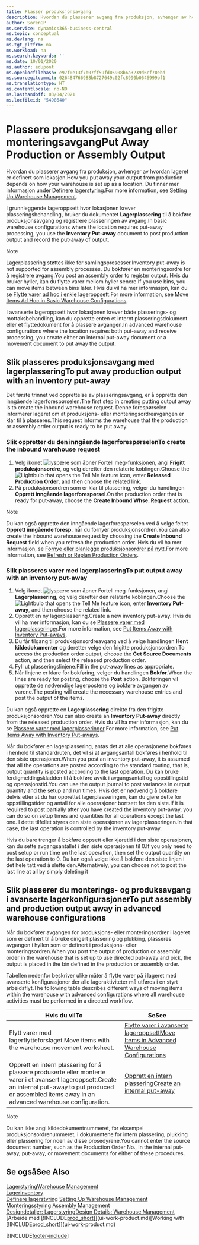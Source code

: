 ```yaml
---
title: Plasser produksjonsavgang
description: Hvordan du plasserer avgang fra produksjon, avhenger av hvordan lageret er definert som lokasjon.
author: SorenGP
ms.service: dynamics365-business-central
ms.topic: conceptual
ms.devlang: na
ms.tgt_pltfrm: na
ms.workload: na
ms.search.keywords: ''
ms.date: 10/01/2020
ms.author: edupont
ms.openlocfilehash: e97f0e13f7b07ff59fd05908b6a3239d6cf70ebd
ms.sourcegitcommit: 026484766988b8727649c02fc8990b0646999bf1
ms.translationtype: HT
ms.contentlocale: nb-NO
ms.lasthandoff: 03/04/2021
ms.locfileid: "5498640"
---
```

# <a name="put-away-production-or-assembly-output"></a><span data-ttu-id="59298-103">Plassere produksjonsavgang eller monteringsavgang</span><span class="sxs-lookup"><span data-stu-id="59298-103">Put Away Production or Assembly Output</span></span>

<span data-ttu-id="59298-104">Hvordan du plasserer avgang fra produksjon, avhenger av hvordan lageret er definert som lokasjon.</span><span class="sxs-lookup"><span data-stu-id="59298-104">How you put away your output from production depends on how your warehouse is set up as a location.</span></span> <span data-ttu-id="59298-105">Du finner mer informasjon under [Definere lagerstyring](warehouse-setup-warehouse.md).</span><span class="sxs-lookup"><span data-stu-id="59298-105">For more information, see [Setting Up Warehouse Management](warehouse-setup-warehouse.md).</span></span>  

<span data-ttu-id="59298-106">I grunnleggende lageroppsett hvor lokasjonen krever plasseringsbehandling, bruker du dokumentet **Lagerplassering** til å bokføre produksjonsavgang og registrere plasseringen av avgang.</span><span class="sxs-lookup"><span data-stu-id="59298-106">In basic warehouse configurations where the location requires put-away processing, you use the **Inventory Put-away** document to post production output and record the put-away of output.</span></span>  

> [!NOTE]  
> <span data-ttu-id="59298-107">Lagerplassering støttes ikke for samlingsprosesser.</span><span class="sxs-lookup"><span data-stu-id="59298-107">Inventory put-away is not supported for assembly processes.</span></span> <span data-ttu-id="59298-108">Du bokfører en monteringsordre for å registrere avgang.</span><span class="sxs-lookup"><span data-stu-id="59298-108">You post an assembly order to register output.</span></span> <span data-ttu-id="59298-109">Hvis du bruker hyller, kan du flytte varer mellom hyller senere.</span><span class="sxs-lookup"><span data-stu-id="59298-109">If you use bins, you can move items between bins later.</span></span> <span data-ttu-id="59298-110">Hvis du vil ha mer informasjon, kan du se [Flytte varer ad hoc i enkle lageroppsett](warehouse-how-to-move-items-ad-hoc-in-basic-warehousing.md).</span><span class="sxs-lookup"><span data-stu-id="59298-110">For more information, see [Move Items Ad Hoc in Basic Warehouse Configurations](warehouse-how-to-move-items-ad-hoc-in-basic-warehousing.md).</span></span>  

<span data-ttu-id="59298-111">I avanserte lageroppsett hvor lokasjonen krever både plasserings- og mottaksbehandling, kan du opprette enten et internt plasseringsdokument eller et flyttedokument for å plassere avgangen.</span><span class="sxs-lookup"><span data-stu-id="59298-111">In advanced warehouse configurations where the location requires both put-away and receive processing, you create either an internal put-away document or a movement document to put away the output.</span></span>  

## <a name="to-put-away-production-output-with-an-inventory-put-away"></a><span data-ttu-id="59298-112">Slik plasseres produksjonsavgang med lagerplassering</span><span class="sxs-lookup"><span data-stu-id="59298-112">To put away production output with an inventory put-away</span></span>

<span data-ttu-id="59298-113">Det første trinnet ved opprettelse av plasseringsavgang, er å opprette den inngående lagerforespørselen.</span><span class="sxs-lookup"><span data-stu-id="59298-113">The first step in creating putting output away is to create the inbound warehouse request.</span></span> <span data-ttu-id="59298-114">Denne forespørselen informerer lageret om at produksjons- eller monteringsordreavgangen er klar til å plasseres.</span><span class="sxs-lookup"><span data-stu-id="59298-114">This request informs the warehouse that the production or assembly order output is ready to be put away.</span></span>

### <a name="to-create-the-inbound-warehouse-request"></a><span data-ttu-id="59298-115">Slik oppretter du den inngående lagerforespørselen</span><span class="sxs-lookup"><span data-stu-id="59298-115">To create the inbound warehouse request</span></span>  
1.  <span data-ttu-id="59298-116">Velg ikonet ![lyspære som åpner Fortell meg-funksjonen](media/ui-search/search_small.png "Fortell hva du vil gjøre"), angi **Frigitt produksjonsordre**, og velg deretter den relaterte koblingen.</span><span class="sxs-lookup"><span data-stu-id="59298-116">Choose the ![Lightbulb that opens the Tell Me feature](media/ui-search/search_small.png "Tell me what you want to do") icon, enter **Released Production Order**, and then choose the related link.</span></span>  
2.  <span data-ttu-id="59298-117">På produksjonsordren som er klar til plassering, velger du handlingen **Opprett inngående lagerforespørsel**.</span><span class="sxs-lookup"><span data-stu-id="59298-117">On the production order that is ready for put-away, choose the **Create Inbound Whse. Request** action.</span></span>  

> [!NOTE]  
> <span data-ttu-id="59298-118">Du kan også opprette den inngående lagerforespørselen ved å velge feltet **Opprett inngående foresp.** når du fornyer produksjonsordren.</span><span class="sxs-lookup"><span data-stu-id="59298-118">You can also create the inbound warehouse request by choosing the **Create Inbound Request** field when you refresh the production order.</span></span> <span data-ttu-id="59298-119">Hvis du vil ha mer informasjon, se [Fornye eller planlegge produksjonsordrer på nytt](production-how-to-replan-refresh-production-orders.md).</span><span class="sxs-lookup"><span data-stu-id="59298-119">For more information, see [Refresh or Replan Production Orders](production-how-to-replan-refresh-production-orders.md).</span></span>  

### <a name="to-put-output-away-with-an-inventory-put-away"></a><span data-ttu-id="59298-120">Slik plasseres varer med lagerplassering</span><span class="sxs-lookup"><span data-stu-id="59298-120">To put output away with an inventory put-away</span></span>  
1.  <span data-ttu-id="59298-121">Velg ikonet ![lyspære som åpner Fortell meg-funksjonen](media/ui-search/search_small.png "Fortell hva du vil gjøre"), angi **Lagerplassering**, og velg deretter den relaterte koblingen.</span><span class="sxs-lookup"><span data-stu-id="59298-121">Choose the ![Lightbulb that opens the Tell Me feature](media/ui-search/search_small.png "Tell me what you want to do") icon, enter **Inventory Put-away**, and then choose the related link.</span></span>  
2.  <span data-ttu-id="59298-122">Opprett en ny lagerplassering.</span><span class="sxs-lookup"><span data-stu-id="59298-122">Create a new inventory put-away.</span></span> <span data-ttu-id="59298-123">Hvis du vil ha mer informasjon, kan du se [Plassere varer med lagerplasseringer](warehouse-how-to-put-items-away-with-inventory-put-aways.md).</span><span class="sxs-lookup"><span data-stu-id="59298-123">For more information, see [Put Items Away with Inventory Put-aways](warehouse-how-to-put-items-away-with-inventory-put-aways.md).</span></span>
3.  <span data-ttu-id="59298-124">Du får tilgang til produksjonsordreavgang ved å velge handlingen **Hent kildedokumenter** og deretter velge den frigitte produksjonsordren.</span><span class="sxs-lookup"><span data-stu-id="59298-124">To access the production order output, choose the **Get Source Documents** action, and then select the released production order.</span></span>  
4.  <span data-ttu-id="59298-125">Fyll ut plasseringslinjene.</span><span class="sxs-lookup"><span data-stu-id="59298-125">Fill in the put-away lines as appropriate.</span></span>
5.  <span data-ttu-id="59298-126">Når linjene er klare for bokføring, velger du handlingen **Bokfør**.</span><span class="sxs-lookup"><span data-stu-id="59298-126">When the lines are ready for posting, choose the **Post** action.</span></span> <span data-ttu-id="59298-127">Bokføringen vil opprette de nødvendige lagerpostene og bokføre avgangen av varene.</span><span class="sxs-lookup"><span data-stu-id="59298-127">The posting will create the necessary warehouse entries and post the output of the items.</span></span>  

<span data-ttu-id="59298-128">Du kan også opprette en **Lagerplassering** direkte fra den frigitte produksjonsordren.</span><span class="sxs-lookup"><span data-stu-id="59298-128">You can also create an **Inventory Put-away** directly from the released production order.</span></span> <span data-ttu-id="59298-129">Hvis du vil ha mer informasjon, kan du se [Plassere varer med lagerplasseringer](warehouse-how-to-put-items-away-with-inventory-put-aways.md).</span><span class="sxs-lookup"><span data-stu-id="59298-129">For more information, see [Put Items Away with Inventory Put-aways](warehouse-how-to-put-items-away-with-inventory-put-aways.md).</span></span>  

<span data-ttu-id="59298-130">Når du bokfører en lagerplassering, antas det at alle operasjonene bokføres i henhold til standardruten, det vil si at avgangsantall bokføres i henhold til den siste operasjonen.</span><span class="sxs-lookup"><span data-stu-id="59298-130">When you post an inventory put-away, it is assumed that all the operations are posted according to the standard routing, that is, output quantity is posted according to the last operation.</span></span> <span data-ttu-id="59298-131">Du kan bruke ferdigmeldingskladden til å bokføre avvik i avgangsantall og oppstillingstid og operasjonstid.</span><span class="sxs-lookup"><span data-stu-id="59298-131">You can use the output journal to post variances in output quantity and the setup and run times.</span></span> <span data-ttu-id="59298-132">Hvis det er nødvendig å bokføre delvis etter at du har opprettet lagerplasseringen, kan du gjøre dette for oppstillingstider og antall for alle operasjoner bortsett fra den siste.</span><span class="sxs-lookup"><span data-stu-id="59298-132">If it is required to post partially after you have created the inventory put-away, you can do so on setup times and quantities for all operations except the last one.</span></span> <span data-ttu-id="59298-133">I dette tilfellet styres den siste operasjonen av lagerplasseringen.</span><span class="sxs-lookup"><span data-stu-id="59298-133">In that case, the last operation is controlled by the inventory put-away.</span></span>  

<span data-ttu-id="59298-134">Hvis du bare trenger å bokføre oppsett eller kjøretid i den siste operasjonen, kan du sette avgangsantallet i den siste operasjonen til 0.</span><span class="sxs-lookup"><span data-stu-id="59298-134">If you only need to post setup or run time on the last operation, then set the output quantity on the last operation to 0.</span></span> <span data-ttu-id="59298-135">Du kan også velge ikke å bokføre den siste linjen i det hele tatt ved å slette den.</span><span class="sxs-lookup"><span data-stu-id="59298-135">Alternatively, you can choose not to post the last line at all by simply deleting it</span></span>  

## <a name="to-put-assembly-and-production-output-away-in-advanced-warehouse-configurations"></a><span data-ttu-id="59298-136">Slik plasserer du monterings- og produksavgang i avanserte lagerkonfigurasjoner</span><span class="sxs-lookup"><span data-stu-id="59298-136">To put assembly and production output away in advanced warehouse configurations</span></span>
<span data-ttu-id="59298-137">Når du bokfører avgangen for produksjons- eller monteringsordrer i lageret som er definert til å bruke dirigert plassering og plukking, plasseres avgangen i hyllen som er definert i produksjons- eller monteringsordren.</span><span class="sxs-lookup"><span data-stu-id="59298-137">When you post the output of production or assembly order in the  warehouse that is set up to use directed put-away and pick, the output is placed in the bin defined in the production or assembly order.</span></span> 

<span data-ttu-id="59298-138">Tabellen nedenfor beskriver ulike måter å flytte varer på i lageret med avanserte konfigurasjoner der alle lageraktiviteter må utføres i en styrt arbeidsflyt.</span><span class="sxs-lookup"><span data-stu-id="59298-138">The following table describes different ways of moving items within the warehouse with advanced configurations where all warehouse activities must be performed in a directed workflow.</span></span> 

|<span data-ttu-id="59298-139">**Hvis du vil**</span><span class="sxs-lookup"><span data-stu-id="59298-139">**To**</span></span>|<span data-ttu-id="59298-140">**Se**</span><span class="sxs-lookup"><span data-stu-id="59298-140">**See**</span></span>|  
|------------|-------------|  
|<span data-ttu-id="59298-141">Flytt varer med lagerflytteforslaget.</span><span class="sxs-lookup"><span data-stu-id="59298-141">Move items with the warehouse movement worksheet.</span></span>|[<span data-ttu-id="59298-142">Flytte varer i avanserte lageroppsett</span><span class="sxs-lookup"><span data-stu-id="59298-142">Move Items in Advanced Warehouse Configurations</span></span>](warehouse-how-to-move-items-in-advanced-warehousing.md#to-move-items-with-the-warehouse-movement-worksheet)|  
|<span data-ttu-id="59298-143">Opprett en intern plassering for å plassere produserte eller monterte varer i et avansert lageroppsett.</span><span class="sxs-lookup"><span data-stu-id="59298-143">Create an internal put-away to put produced or assembled items away in an advanced warehouse configuration.</span></span>|[<span data-ttu-id="59298-144">Opprett en intern plassering</span><span class="sxs-lookup"><span data-stu-id="59298-144">Create an internal put-away</span></span>](warehouse-how-to-create-put-aways-from-internal-put-aways.md#to-create-an-internal-put-away)|

> [!NOTE]  
> <span data-ttu-id="59298-145">Du kan ikke angi kildedokumentnummeret, for eksempel produksjonsordrenummeret, i dokumentene for intern plassering, plukking eller plassering for noen av disse prosedyrene.</span><span class="sxs-lookup"><span data-stu-id="59298-145">You cannot enter the source document number, such as the Production Order No., in the internal put-away, put-away, or movement documents for either of these procedures.</span></span>  

## <a name="see-also"></a><span data-ttu-id="59298-146">Se også</span><span class="sxs-lookup"><span data-stu-id="59298-146">See Also</span></span>  
[<span data-ttu-id="59298-147">Lagerstyring</span><span class="sxs-lookup"><span data-stu-id="59298-147">Warehouse Management</span></span>](warehouse-manage-warehouse.md)  
[<span data-ttu-id="59298-148">Lager</span><span class="sxs-lookup"><span data-stu-id="59298-148">Inventory</span></span>](inventory-manage-inventory.md)  
<span data-ttu-id="59298-149">[Definere lagerstyring](warehouse-setup-warehouse.md)   </span><span class="sxs-lookup"><span data-stu-id="59298-149">[Setting Up Warehouse Management](warehouse-setup-warehouse.md)   </span></span>  
<span data-ttu-id="59298-150">[Monteringsstyring](assembly-assemble-items.md)  </span><span class="sxs-lookup"><span data-stu-id="59298-150">[Assembly Management](assembly-assemble-items.md)  </span></span>  
[<span data-ttu-id="59298-151">Designdetaljer: Lagerstyring</span><span class="sxs-lookup"><span data-stu-id="59298-151">Design Details: Warehouse Management</span></span>](design-details-warehouse-management.md)  
<span data-ttu-id="59298-152">[Arbeide med [!INCLUDE[prod_short](includes/prod_short.md)]](ui-work-product.md)</span><span class="sxs-lookup"><span data-stu-id="59298-152">[Working with [!INCLUDE[prod_short](includes/prod_short.md)]](ui-work-product.md)</span></span>


[!INCLUDE[footer-include](includes/footer-banner.md)]
